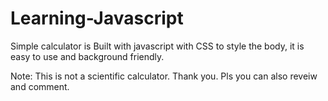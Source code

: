 # Learning-Javascript
Simple calculator is Built with javascript with CSS to style the body, it is easy to use and background friendly. 


Note: This is not a scientific calculator.
Thank you. Pls you can also reveiw and comment.

